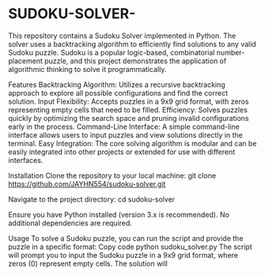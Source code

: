 # SUDOKU-SOLVER-
This repository contains a Sudoku Solver implemented in Python. The solver uses a backtracking algorithm to efficiently find solutions to any valid Sudoku puzzle. Sudoku is a popular logic-based, combinatorial number-placement puzzle, and this project demonstrates the application of algorithmic thinking to solve it programmatically.

Features
Backtracking Algorithm: Utilizes a recursive backtracking approach to explore all possible configurations and find the correct solution.
Input Flexibility: Accepts puzzles in a 9x9 grid format, with zeros representing empty cells that need to be filled.
Efficiency: Solves puzzles quickly by optimizing the search space and pruning invalid configurations early in the process.
Command-Line Interface: A simple command-line interface allows users to input puzzles and view solutions directly in the terminal.
Easy Integration: The core solving algorithm is modular and can be easily integrated into other projects or extended for use with different interfaces.

Installation
Clone the repository to your local machine:
git clone https://github.com/JAYHN554/sudoku-solver.git

Navigate to the project directory:
cd sudoku-solver

Ensure you have Python installed (version 3.x is recommended). No additional dependencies are required.

Usage
To solve a Sudoku puzzle, you can run the script and provide the puzzle in a specific format:
Copy code
python sudoku_solver.py
The script will prompt you to input the Sudoku puzzle in a 9x9 grid format, where zeros (0) represent empty cells. The solution will
